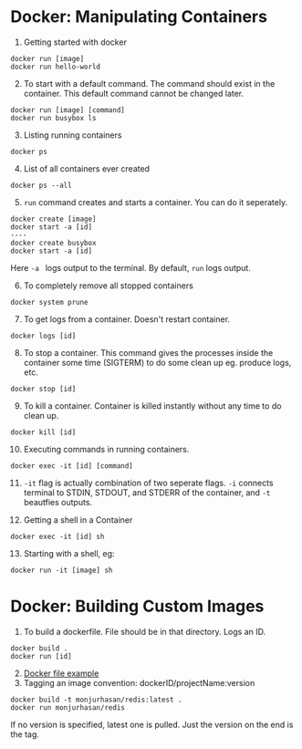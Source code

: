 # Docker: Manipulating Containers
1. Getting started with docker
```
docker run [image]
docker run hello-world
```
2. To start with a default command. The command should exist in the container. This default command cannot be changed later.
```
docker run [image] [command]
docker run busybox ls
```
3. Listing running containers
```
docker ps
```
4. List of all containers ever created
```
docker ps --all
```
5. ```run``` command creates and starts a container. You can do it seperately.
```
docker create [image] 
docker start -a [id] 
----  
docker create busybox
docker start -a [id]

````
  Here ```-a ```  logs output to the terminal. By default, ```run``` logs output.  
  
6. To completely remove all stopped containers
```
docker system prune
```
7. To get logs from a container. Doesn't restart container.
```
docker logs [id]
```
8. To stop a container. This command gives the processes inside the container some time (SIGTERM) to do some clean up eg. produce logs, etc.
```
docker stop [id]
```
9. To kill a container. Container is killed instantly without any time to do clean up.
```
docker kill [id]
```
10. Executing commands in running containers.
```
docker exec -it [id] [command]
```
11.  ```-it``` flag is actually combination of two seperate flags. ```-i``` connects terminal to STDIN, STDOUT, and STDERR of the container, and ```-t``` beautfies outputs.  
  
12. Getting a shell in a Container
```
docker exec -it [id] sh
```
13. Starting with a shell, eg:
```
docker run -it [image] sh
```
# Docker: Building Custom Images
1. To build a dockerfile. File should be in that directory. Logs an ID.
```
docker build .
docker run [id]
```
2. [Docker file example](https://github.com/monjur-hasan/Docker-Kubernates/blob/master/redis-image/Dockerfile)
3. Tagging an image convention: dockerID/projectName:version
```
docker build -t monjurhasan/redis:latest .
docker run monjurhasan/redis
```
If no version is specified, latest one is pulled. Just the version on the end is the tag.





